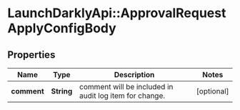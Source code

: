 # LaunchDarklyApi::ApprovalRequestApplyConfigBody

## Properties
Name | Type | Description | Notes
------------ | ------------- | ------------- | -------------
**comment** | **String** | comment will be included in audit log item for change. | [optional] 


